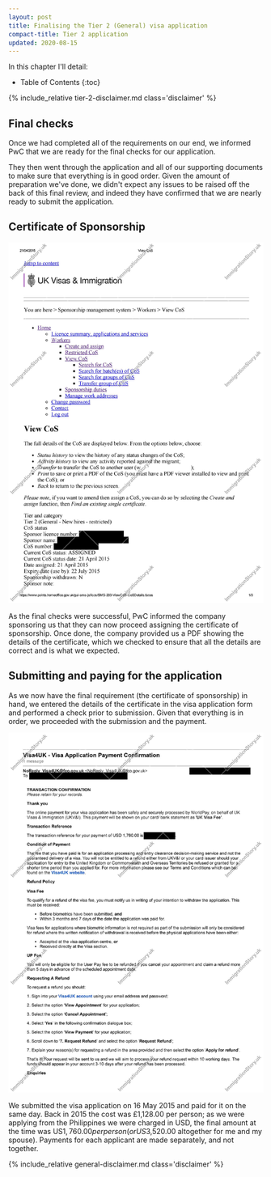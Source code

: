 ```yaml
---
layout: post
title: Finalising the Tier 2 (General) visa application
compact-title: Tier 2 application
updated: 2020-08-15
---
```


In this chapter I'll detail:

* Table of Contents
{:toc}

{% include_relative tier-2-disclaimer.md class='disclaimer' %}

## Final checks
Once we had completed all of the requirements on our end, we informed PwC that we are ready for the final checks for our application.

They then went through the application and all of our supporting documents to make sure that everything is in good order. Given the amount of preparation we've done, we didn't expect any issues to be raised off the back of this final review, and indeed they have confirmed that we are nearly ready to submit the application.

## Certificate of Sponsorship
![Certificate of Sponsorship, first page](/assets/certificate-of-sponsorship.jpg)

As the final checks were successful, PwC informed the company sponsoring us that they can now proceed assigning the certificate of sponsorship. Once done, the company provided us a PDF showing the details of the certificate, which we checked to ensure that all the details are correct and is what we expected.

## Submitting and paying for the application
As we now have the final requirement (the certificate of sponsorship) in hand, we entered the details of the certificate in the visa application form and performed a check prior to submission. Given that everything is in order, we proceeded with the submission and the payment.

![Visa Application Payment, main applicant](/assets/visa-application-payment-main-applicant.jpg)

We submitted the visa application on 16 May 2015 and paid for it on the same day. Back in 2015 the cost was £1,128.00 per person; as we were applying from the Philippines we were charged in USD, the final amount at the time was US$‎1,760.00 per person (or US$3,520.00 altogether for me and my spouse). Payments for each applicant are made separately, and not together.

{% include_relative general-disclaimer.md class='disclaimer' %}